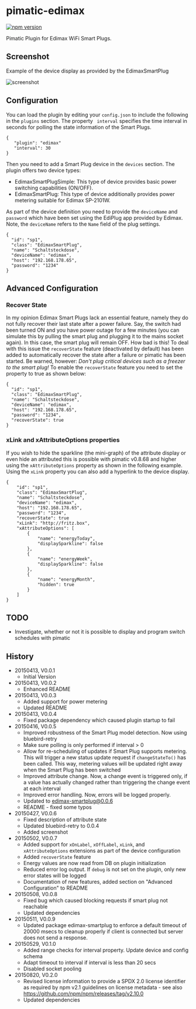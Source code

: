 pimatic-edimax
=================

[![npm version](https://badge.fury.io/js/pimatic-edimax.svg)](http://badge.fury.io/js/pimatic-edimax)

Pimatic Plugin for Edimax WiFi Smart Plugs.

Screenshot
-------------

Example of the device display as provided by the EdimaxSmartPlug

![screenshot](https://raw.githubusercontent.com/mwittig/pimatic-edimax/master/screenshot-1.png)

Configuration
-------------

You can load the plugin by editing your `config.json` to include the following in the `plugins` section. The property `
interval` specifies the time interval in seconds for polling the state information of the Smart Plugs.   

    { 
       "plugin": "edimax"
       "interval": 30
    }
    
Then you need to add a Smart Plug device in the `devices` section. The plugin offers two device types:
                                                                   
* EdimaxSmartPlugSimple: This type of device provides basic power switching capabilities (ON/OFF). 
* EdimaxSmartPlug: This type of device additionally provides power metering suitable for Edimax SP-2101W.

As part of the device definition you need to provide the `deviceName` and `password` which have been set using the 
EdiPlug app provided by Edimax. Note, the `deviceName` refers to the `Name` field of the plug settings.

    {
      "id": "sp1",
      "class": "EdimaxSmartPlug",
      "name": "Schaltsteckdose",
      "deviceName": "edimax",
      "host": "192.168.178.65",
      "password": "1234"
    }
       
Advanced Configuration
-------------

### Recover State
    
In my opinion Edimax Smart Plugs lack an essential feature, namely they do not fully recover their last state after a 
power failure. Say, the switch had been turned ON and you have power outage for a few minutes (you can simulate this by 
pulling the smart plug and plugging it to the mains socket again). In this case, the smart plug will remain OFF. How bad 
is this! To deal with this issue the `recoverState` feature (deactivated by default) has been added to automatically 
recover the state after a failure or pimatic has been started. Be warned, however: *Don't plug critical devices such 
as a freezer to the smart plug!* To enable the `recoverState` feature you need to set the property to true as 
shown below:

    {
      "id": "sp1",
      "class": "EdimaxSmartPlug",
      "name": "Schaltsteckdose",
      "deviceName": "edimax",
      "host": "192.168.178.65",
      "password": "1234",
      "recoverState": true
    }

### xLink and xAttributeOptions properties

If you wish to hide the sparkline (the mini-graph) of the attribute display or even hide an attributed this is possible 
 with pimatic v0.8.68 and higher using the `xAttributeOptions` property as shown in the following example. Using the 
 `xLink` property you can also add a hyperlink to the device display.
 
    {
        "id": "sp1",
        "class": "EdimaxSmartPlug",
        "name": "Schaltsteckdose",
        "deviceName": "edimax",
        "host": "192.168.178.65",
        "password": "1234",
        "recoverState": true
        "xLink": "http://fritz.box",
        "xAttributeOptions": [
            {
                "name": "energyToday",
                "displaySparkline": false
            },
            {
                "name": "energyWeek",
                "displaySparkline": false
            },
            {
                "name": "energyMonth",
                "hidden": true
            }
        ]
    }
    
TODO
----

* Investigate, whether or not it is possible to display and program switch schedules with pimatic

History
-------

* 20150413, V0.0.1
    * Initial Version
* 20150413, V0.0.2
    * Enhanced README
* 20150413, V0.0.3
    * Added support for power metering
    * Updated README
* 20150413, V0.0.4
    * Fixed package dependency which caused plugin startup to fail
* 20150416, V0.0.5
    * Improved robustness of the Smart Plug model detection. Now using bluebird-retry
    * Make sure polling is only performed if interval > 0
    * Allow for re-scheduling of updates if Smart Plug supports metering. This will trigger a new status 
      update request if `changeStateTo()` has been called. This way, metering values will be updated right away when the
      Smart Plug has been switched
    * Improved attribute change. Now, a change event is triggered only, if a value has actually changed rather than
      triggering the change event at each interval
    * Improved error handling. Now, errors will be logged properly.  
    * Updated to edimax-smartplug@0.0.6
    * README - fixed some typos
* 20150427, V0.0.6
    * Fixed description of attribute state 
    * Updated bluebird-retry to 0.0.4
    * Added screenshot
* 20150502, V0.0.7
    * Added support for `xOnLabel`, `xOffLabel`, `xLink`, and `xAttributeOptions` extensions as part of the device 
      configuration
    * Added `recoverState` feature
    * Energy values are now read from DB on plugin initialization
    * Reduced error log output. If `debug` is not set on the plugin, only new error states will be logged
    * Documentation of new features, added section on "Advanced Configuration" to README
* 20150508, V0.0.8
    * Fixed bug which caused blocking requests if smart plug not reachable
    * Updated dependencies
* 20150511, V0.0.9    
    * Updated package edimax-smartplug to enforce a default timeout of 20000 msecs to cleanup properly if 
      client is connected but server does not send a response.
* 20150529, V0.1.0
    * Added range checks for interval property. Update device and config schema
    * Adapt timeout to interval if interval is less than 20 secs
    * Disabled socket pooling
* 20150820, V0.2.0
    * Revised license information to provide a SPDX 2.0 license identifier as required by npm v2.1 guidelines on 
      license metadata - see also https://github.com/npm/npm/releases/tag/v2.10.0
    * Updated dependencies
